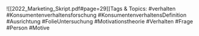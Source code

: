 
![[2022_Marketing_Skript.pdf#page=29]]Tags & Topics:
   #verhalten
   #Konsumentenverhaltensforschung
   #KonsumentenverhaltensDefinition
   #Ausrichtung
   #FolieUntersuchung
   #Motivationstheorie
   #Verhalten
   #Frage
   #Person
   #Motive